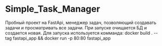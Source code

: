 # Simple_Task_Manager

Пробный проект на FastApi, менеджер задач, позволяющий создавать задачи и просматривать все задачи.
При запуске очищается БД и создается новая.
Для запуска используется комманда:
    docker build . --tag fastapi_app && docker run -p 80:80 fastapi_app

